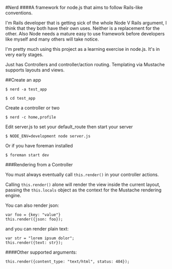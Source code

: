 #Nerd
####A framework for node.js that aims to follow Rails-like conventions.

I'm Rails developer that is getting sick of the whole Node V Rails argument,
I think that they both have their own uses. Neither is a replacement for the other.
Also Node needs a mature easy to use framework before developers like myself and many others will take notice.
 
I'm pretty much using this project as a learning exercise in node.js.
It's in very early stages.

Just has Controllers and controller/action routing.
Templating via Mustache supports layouts and views.

##Create an app

```
$ nerd -a test_app
```

```
$ cd test_app
```

Create a controller or two

```
$ nerd -c home,profile
```

Edit server.js to set your default_route
then start your server

```
$ NODE_ENV=development node server.js
```

Or if you have foreman installed

```
$ foreman start dev
```

###Rendering from a Controller

You must always eventually call ```this.render()``` in your controller actions.

Calling ```this.render()``` alone will render the view inside the current layout, passing the ```this.locals``` object
as the context for the Mustache rendering engine.

You can also render json:

```
var foo = {key: "value"}
this.render({json: foo});
```

and you can render plain text:

```
var str = "lorem ipsum dolor";
this.render({text: str});
```

####Other supported arguments:

```
this.render({content_type: "text/html", status: 404});
```


